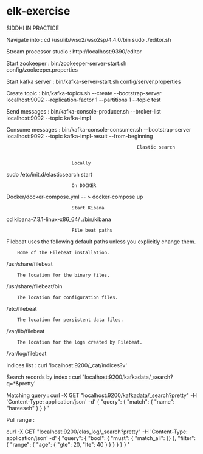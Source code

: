 # elk-exercise

SIDDHI IN PRACTICE



Navigate into :  cd /usr/lib/wso2/wso2sp/4.4.0/bin
      sudo ./editor.sh

Stream processor studio : http://localhost:9390/editor

Start zookeeper    : bin/zookeeper-server-start.sh config/zookeeper.properties

Start kafka server : bin/kafka-server-start.sh config/server.properties

Create topic       : bin/kafka-topics.sh --create --bootstrap-server localhost:9092 --replication-factor 1 --partitions 1 --topic test

Send messages      : bin/kafka-console-producer.sh --broker-list localhost:9092 --topic kafka-impl

Consume messages   : bin/kafka-console-consumer.sh --bootstrap-server localhost:9092 --topic kafka-impl-result --from-beginning





	                                                Elastic search
							
							
							Locally 
							
sudo /etc/init.d/elasticsearch start

                                                  
							On DOCKER
		
Docker/docker-compose.yml  -- > docker-compose up

							Start Kibana
							
cd kibana-7.3.1-linux-x86_64/
./bin/kibana


							File beat paths
							
Filebeat uses the following default paths unless you explicitly change them.

		Home of the Filebeat installation.

/usr/share/filebeat

		
		The location for the binary files.

/usr/share/filebeat/bin


		The location for configuration files.

/etc/filebeat

	
		The location for persistent data files.

/var/lib/filebeat

		The location for the logs created by Filebeat.

/var/log/filebeat




Indices list            : curl 'localhost:9200/_cat/indices?v'

Search records by index : curl 'localhost:9200/kafkadata/_search?q=*&pretty'

Matching query          : curl -X GET "localhost:9200/kafkadata/_search?pretty" -H 'Content-Type: application/json' -d'
{
  "query": { "match": { "name": "hareeseh" } }
}
'

Pull range : 

curl -X GET "localhost:9200/elas_log/_search?pretty" -H 'Content-Type: application/json' -d'
{
  "query": {
    "bool": {
      "must": { "match_all": {} },
      "filter": {
        "range": {
          "age": {
            "gte": 20,
            "lte": 40
          }
        }
      }
    }
  }
}
'










